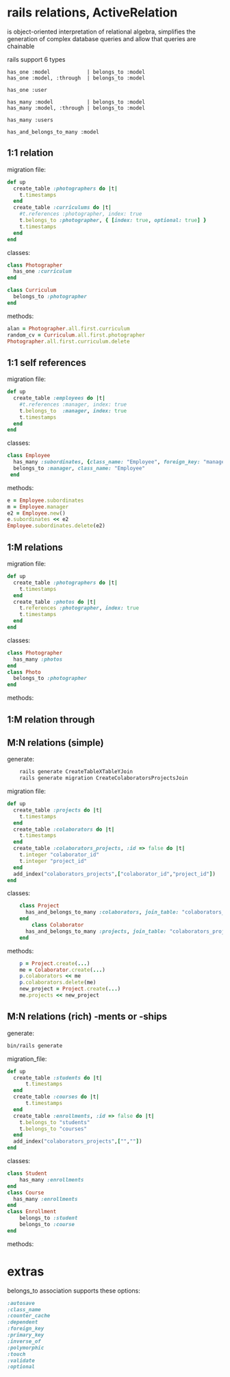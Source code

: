 # rails relations, ActiveRelation

is object-oriented interpretation of relational algebra, simplifies the generation of complex database queries and allow that queries are chainable


rails support 6 types

```
has_one :model            | belongs_to :model
has_one :model, :through  | belongs_to :model

has_one :user

has_many :model           | belongs_to :model
has_many :model, :through | belongs_to :model

has_many :users

has_and_belongs_to_many :model
```

## 1:1 relation

migration file:
```ruby
def up
  create_table :photographers do |t|
    t.timestamps
  end
  create_table :curriculums do |t|
    #t.references :photographer, index: true
    t.belongs_to :photographer, { [index: true, optional: true] }
    t.timestamps
  end
end
```

classes:
```ruby
class Photographer
  has_one :curriculum
end

class Curriculum
  belongs_to :photographer
end
```

methods:
```ruby
alan = Photographer.all.first.curriculum
random_cv = Curriculum.all.first.photographer
Photographer.all.first.curriculum.delete
```




##  1:1 self references

migration file:

```ruby
def up
  create_table :employees do |t|
    #t.references :manager, index: true
    t.belongs_to  :manager, index: true
    t.timestamps
  end
end
```

classes:
```ruby
class Employee
  has_many :subordinates, {class_name: "Employee", foreign_key: "manager_id"}
  belongs_to :manager, class_name: "Employee"
 end
```

methods:
```ruby
e = Employee.subordinates
m = Employee.manager
e2 = Employee.new()
e.subordinates << e2
Employee.subordinates.delete(e2)
```





## 1:M relations

migration file:
```ruby
def up
  create_table :photographers do |t|
    t.timestamps
  end
  create_table :photos do |t|
    t.references :photographer, index: true
    t.timestamps
  end
end
```
classes:
```ruby
class Photographer
  has_many :photos
end
class Photo
  belongs_to :photographer
end
```
methods:



## 1:M relation through




## M:N relations (simple)

generate:
```bash
	rails generate CreateTableXTableYJoin
	rails generate migration CreateColaboratorsProjectsJoin
```

migration file:
```ruby
def up
  create_table :projects do |t|
    t.timestamps
  end
  create_table :colaborators do |t|
    t.timestamps
  end
  create_table :colaborators_projects, :id => false do |t|
  	t.integer "colaborator_id"
  	t.integer "project_id"
  end
  add_index("colaborators_projects",["colaborator_id","project_id"])
end
```

classes:
```ruby
    class Project
      has_and_belongs_to_many :colaborators, join_table: "colaborators_projects"
    end
		class Colaborator
      has_and_belongs_to_many :projects, join_table: "colaborators_projects"
    end
```

methods:
```ruby
	p = Project.create(...)
	me = Colaborator.create(...)
	p.colaborators << me
	p.colaborators.delete(me)
	new_project = Project.create(...)
	me.projects << new_project
```







## M:N relations (rich) -ments or -ships

generate:

```bash
bin/rails generate
```


migration_file:
```ruby
def up
  create_table :students do |t|
      t.timestamps
  end
  create_table :courses do |t|
      t.timestamps
  end
  create_table :enrollments, :id => false do |t|
  	t.belongs_to "students"
  	t.belongs_to "courses"
  end
  add_index("colaborators_projects",["",""])
end
```

classes:
```ruby
class Student
	has_many :enrollments
end
class Course
  has_many :enrollments
end
class Enrollment
	belongs_to :student
	belongs_to :course
end
```
methods:




# extras

belongs_to association supports these options:

```ruby
:autosave
:class_name
:counter_cache
:dependent
:foreign_key
:primary_key
:inverse_of
:polymorphic
:touch
:validate
:optional
```
